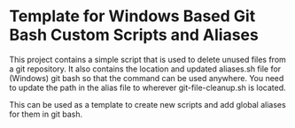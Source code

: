 # Template for Windows Based Git Bash Custom Scripts and Aliases

This project contains a simple script that is used to delete unused files from a git repository. It also contains the location and updated aliases.sh file for (Windows) git bash so that the command can be used anywhere. You need to update the path in the alias file to wherever git-file-cleanup.sh is located.

This can be used as a template to create new scripts and add global aliases for them in git bash.
